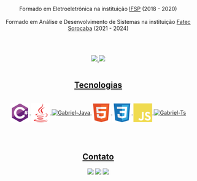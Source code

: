 <div align="center"><br>
Formado em Eletroeletrônica na instituição <a href="https://sor.ifsp.edu.br/" target="blank">IFSP</a> (2018 - 2020) 
  <br><br>
Formado em Análise e Desenvolvimento de Sistemas na instituição <a href="http://fatecsorocaba.edu.br" target="_blank">Fatec Sorocaba</a> (2021 - 2024)
</div>

<br><br>

<div align="center">
  <a href="https://github.com/GaabHenrique">
  <img height="170em" src="https://github-readme-stats.vercel.app/api?username=GaabHenrique&show_icons=true&theme=nightowl&include_all_commits=true&count_private=true"/>
  <img height="170em" src="https://github-readme-stats.vercel.app/api/top-langs/?username=GaabHenrique&layout=compact&langs_count=7&theme=nightowl"/><br><br>
    
  ## Tecnologias
</div>
  
<div align="center"><br>
  <img align="center" alt="Gabriel-Csharp" height="50" src="https://raw.githubusercontent.com/devicons/devicon/master/icons/csharp/csharp-original.svg"/>
  <img align="center" alt="Gabriel-Java" height="50" src="https://raw.githubusercontent.com/devicons/devicon/master/icons/java/java-plain.svg"/>
  <img align="center" alt="Gabriel-Java" height="50" src="https://cdn.jsdelivr.net/gh/devicons/devicon/icons/python/python-original.svg"/>
  <img align="center" alt="Gabriel-HTML" height="50" src="https://raw.githubusercontent.com/devicons/devicon/master/icons/html5/html5-original.svg"/>
  <img align="center" alt="Gabriel-CSS" height="50" src="https://raw.githubusercontent.com/devicons/devicon/master/icons/css3/css3-original.svg"/>
  <img align="center" alt="Gabriel-Js" height="50" src="https://raw.githubusercontent.com/devicons/devicon/master/icons/javascript/javascript-plain.svg"/>
  <img align="center" alt="Gabriel-Ts" height="50" src="https://cdn.jsdelivr.net/gh/devicons/devicon/icons/typescript/typescript-original.svg"/>

  <br><br>
</div>

 
<div align="center"> 
  
  ## Contato
  <a href="https://www.instagram.com/gaaabhenrique/" target="_blank"><img src="https://img.shields.io/badge/-Instagram-%23E4405F?style=for-the-badge&logo=instagram&logoColor=white" target="_blank"></a>
  <a href = "mailto:gaabhenrique444@gmail.com"><img src="https://img.shields.io/badge/-Gmail-%23333?style=for-the-badge&logo=gmail&logoColor=white" target="_blank"></a>
  <a href="https://www.linkedin.com/in/gaabgoncalves/" target="_blank"><img src="https://img.shields.io/badge/-LinkedIn-%230077B5?style=for-the-badge&logo=linkedin&logoColor=white" target="_blank"></a> 
</div>
